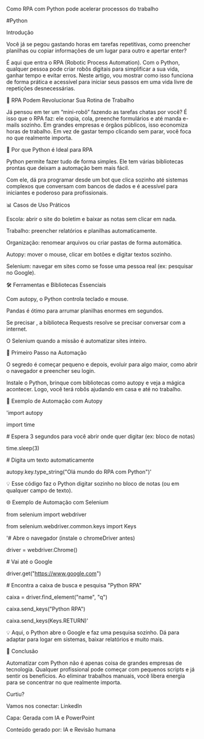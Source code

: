 Como RPA com Python pode acelerar processos do trabalho

\#Python

Introdução

Você já se pegou gastando horas em tarefas repetitivas, como preencher planilhas ou copiar informações de um lugar para outro e apertar enter?



É aqui que entra o RPA (Robotic Process Automation). Com o Python, qualquer pessoa pode criar robôs digitais para simplificar a sua vida, ganhar tempo e evitar erros. Neste artigo, vou mostrar como isso funciona de forma prática e acessível para iniciar seus passos em uma vida livre de repetições desnecessárias.







🚀 RPA Podem Revolucionar Sua Rotina de Trabalho

Já pensou em ter um “mini-robô” fazendo as tarefas chatas por você? É isso que o RPA faz: ele copia, cola, preenche formulários e até manda e-mails sozinho. Em grandes empresas e órgãos públicos, isso economiza horas de trabalho. Em vez de gastar tempo clicando sem parar, você foca no que realmente importa.



🐍 Por que Python é Ideal para RPA

Python permite fazer tudo de forma simples. Ele tem várias bibliotecas prontas que deixam a automação bem mais fácil.



Com ele, dá pra programar desde um bot que clica sozinho até sistemas complexos que conversam com bancos de dados e é acessível para iniciantes e poderoso para profissionais.



📊 Casos de Uso Práticos

Escola: abrir o site do boletim e baixar as notas sem clicar em nada.

Trabalho: preencher relatórios e planilhas automaticamente.

Organização: renomear arquivos ou criar pastas de forma automática.

Autopy: mover o mouse, clicar em botões e digitar textos sozinho.

Selenium: navegar em sites como se fosse uma pessoa real (ex: pesquisar no Google).

🛠️ Ferramentas e Bibliotecas Essenciais

Com autopy, o Python controla teclado e mouse.

Pandas é ótimo para arrumar planilhas enormes em segundos.

Se precisar , a biblioteca Requests resolve se precisar conversar com a internet.

O Selenium quando a missão é automatizar sites inteiro.





🏁 Primeiro Passo na Automação

O segredo é começar pequeno e depois, evoluir para algo maior, como abrir o navegador e preencher seu login.



Instale o Python, brinque com bibliotecas como autopy e veja a mágica acontecer. Logo, você terá robôs ajudando em casa e até no trabalho.

📝 Exemplo de Automação com Autopy

'import autopy

import time



\# Espera 3 segundos para você abrir onde quer digitar (ex: bloco de notas)

time.sleep(3)



\# Digita um texto automaticamente

autopy.key.type\_string("Olá mundo do RPA com Python")'

💡 Esse código faz o Python digitar sozinho no bloco de notas (ou em qualquer campo de texto).



🌐 Exemplo de Automação com Selenium

from selenium import webdriver

from selenium.webdriver.common.keys import Keys



'# Abre o navegador (instale o chromeDriver antes)

driver = webdriver.Chrome()



\# Vai até o Google

driver.get("https://www.google.com")



\# Encontra a caixa de busca e pesquisa "Python RPA"

caixa = driver.find\_element("name", "q")

caixa.send\_keys("Python RPA")

caixa.send\_keys(Keys.RETURN)'

💡 Aqui, o Python abre o Google e faz uma pesquisa sozinho. Dá para adaptar para logar em sistemas, baixar relatórios e muito mais.







🎯 Conclusão

Automatizar com Python não é apenas coisa de grandes empresas de tecnologia. Qualquer profissional pode começar com pequenos scripts e já sentir os benefícios. Ao eliminar trabalhos manuais, você libera energia para se concentrar no que realmente importa.



Curtiu?



Vamos nos conectar: LinkedIn



Capa: Gerada com IA e PowerPoint

Conteúdo gerado por: IA e Revisão humana

